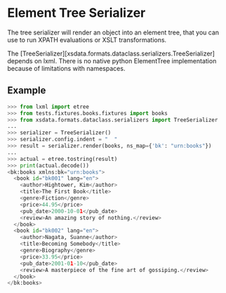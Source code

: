 # Element Tree Serializer

The tree serializer will render an object into an element tree, that you can use to run
XPATH evaluations or XSLT transformations.

The [TreeSerializer][xsdata.formats.dataclass.serializers.TreeSerializer] depends on
lxml. There is no native python ElementTree implementation because of limitations with
namespaces.

## Example

```python
>>> from lxml import etree
>>> from tests.fixtures.books.fixtures import books
>>> from xsdata.formats.dataclass.serializers import TreeSerializer
...
>>> serializer = TreeSerializer()
>>> serializer.config.indent = "  "
>>> result = serializer.render(books, ns_map={'bk': "urn:books"})
...
>>> actual = etree.tostring(result)
>>> print(actual.decode())
<bk:books xmlns:bk="urn:books">
  <book id="bk001" lang="en">
    <author>Hightower, Kim</author>
    <title>The First Book</title>
    <genre>Fiction</genre>
    <price>44.95</price>
    <pub_date>2000-10-01</pub_date>
    <review>An amazing story of nothing.</review>
  </book>
  <book id="bk002" lang="en">
    <author>Nagata, Suanne</author>
    <title>Becoming Somebody</title>
    <genre>Biography</genre>
    <price>33.95</price>
    <pub_date>2001-01-10</pub_date>
    <review>A masterpiece of the fine art of gossiping.</review>
  </book>
</bk:books>

```
